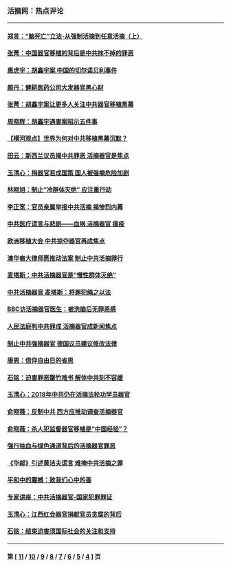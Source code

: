 ### 活摘网：热点评论
---
#### [郑言：“脑死亡”立法-从强制活摘到任意活摘（上）](../../pages/nf5879/n14077933.md?10100430) 
#### [张菁：中国器官移植的背后是中共抹不掉的罪恶](../../pages/nf5879/n13974977.md?10100430) 
#### [惠虎宇：胡鑫宇案 中国的切尔诺贝利事件](../../pages/nf5879/n13942916.md?10100430) 
#### [颜丹：健耕医药公司大发器官黑心财](../../pages/nf5879/n13940134.md?10100430) 
#### [张菁：胡鑫宇案让更多人关注中共器官移植黑幕](../../pages/nf5879/n13929073.md?10100430) 
#### [周晓辉：胡鑫宇遇害案昭示五件事](../../pages/nf5879/n13921870.md?10100430) 
#### [【横河观点】世界为何对中共移植黑幕沉默？](../../pages/nf5879/n13244249.md?10100430) 
#### [田云：新西兰议员揭中共罪恶 活摘器官是焦点](../../pages/nf5879/n13070629.md?10100430) 
#### [玉清心：捐器官若成国策 国人被强摘危险加剧](../../pages/nf5879/n12802713.md?10100430) 
#### [林晓旭：制止“冷群体灭绝” 应注重行动](../../pages/nf5879/n12779736.md?10100430) 
#### [李正宽：官员亲属举报中共活摘 揭惨烈内幕](../../pages/nf5879/n12684490.md?10100430) 
#### [中共医疗谎言与悲剧——血祸 活摘器官 瘟疫](../../pages/nf5879/n12372103.md?10100430) 
#### [欧洲移植大会 中共掠夺器官再成焦点](../../pages/nf5879/n11538883.md?10100430) 
#### [澳华裔大律师愿推动法案 制止中共活摘罪行](../../pages/nf5879/n11377039.md?10100430) 
#### [麦塔斯：中共活摘器官是“慢性群体灭绝”](../../pages/nf5879/n11350529.md?10100430) 
#### [中共活摘器官 麦塔斯：将罪犯绳之以法](../../pages/nf5879/n11347973.md?10100430) 
#### [BBC访活摘器官医生：被洗脑后无罪恶感](../../pages/nf5879/n11335935.md?10100430) 
#### [人民法庭判中共罪成 活摘器官成新闻焦点](../../pages/nf5879/n11331578.md?10100430) 
#### [制止中共强摘器官 德国议员建议修改法律](../../pages/nf5879/n11249451.md?10100430) 
#### [唐恩：信仰自由日的省思](../../pages/nf5879/n11003525.md?10100430) 
#### [石铭：迫害罪恶罄竹难书  解体中共刻不容缓](../../pages/nf5879/n10942855.md?10100430) 
#### [玉清心：2018年中共仍在活摘法轮功学员器官](../../pages/nf5879/n10914646.md?10100430) 
#### [俞晓薇：反制中共 西方应推动调查活摘器官](../../pages/nf5879/n10794671.md?10100430) 
#### [俞晓薇：杀人犯监督器官移植是“中国经验”？](../../pages/nf5879/n10466427.md?10100430) 
#### [强行抽血与绿色通道背后的活摘器官罪恶](../../pages/nf5879/n10004708.md?10100430) 
#### [《华邮》引述黄洁夫谎言 难掩中共活摘之罪](../../pages/nf5879/n9642309.md?10100430) 
#### [平和中的震撼：致我们心中的善](../../pages/nf5879/n9021123.md?10100430) 
#### [专家讲座：中共活摘器官-国家犯罪罪证](../../pages/nf5879/n8828153.md?10100430) 
#### [玉清心：江西红会器官捐献官员贪腐的背后](../../pages/nf5879/n8522122.md?10100430) 
#### [石铭：结束迫害须国际社会的关注和支持](../../pages/nf5879/n8443497.md?10100430) 

---
#### 第 [ [11](./11.md?10100430) / [10](./10.md?10100430) / [9](./9.md?10100430) / [8](./8.md?10100430) / [7](./7.md?10100430) / [6](./6.md?10100430) / [5](./5.md?10100430) / [4](./4.md?10100430) ] 页
